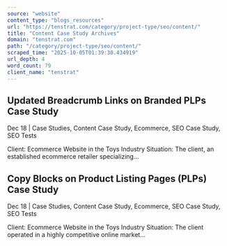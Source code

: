 ```yaml
---
source: "website"
content_type: "blogs_resources"
url: "https://tenstrat.com/category/project-type/seo/content/"
title: "Content Case Study Archives"
domain: "tenstrat.com"
path: "/category/project-type/seo/content/"
scraped_time: "2025-10-05T01:39:30.434919"
url_depth: 4
word_count: 79
client_name: "tenstrat"
---
```


## Updated Breadcrumb Links on Branded PLPs Case Study

Dec 18 | Case Studies, Content Case Study, Ecommerce, SEO Case Study, SEO Tests

Client: Ecommerce Website in the Toys Industry Situation: The client, an established ecommerce retailer specializing...

## Copy Blocks on Product Listing Pages (PLPs) Case Study

Dec 18 | Case Studies, Content Case Study, Ecommerce, SEO Case Study, SEO Tests

Client: Ecommerce Website in the Toys Industry Situation: The client operated in a highly competitive online market...